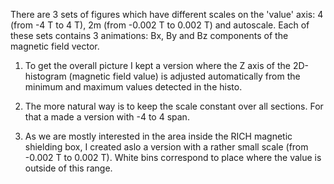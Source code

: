 There are 3 sets of figures which have different scales on the 'value' axis: 4 (from -4 T to 4 T), 2m (from -0.002 T to 0.002 T) and autoscale.
Each of these sets contains 3 animations: Bx, By and Bz components of the magnetic field vector.

1) To get the overall picture I kept a version where the Z axis of the 2D-histogram (magnetic field value) is adjusted automatically from the minimum and maximum values detected in the histo.

2) The more natural way is to keep the scale constant over all sections. For that a made a version with -4 to 4 span.

3) As we are mostly interested in the area inside the RICH magnetic shielding box, I created aslo a version with a rather small scale (from -0.002 T to 0.002 T). White bins correspond to place where the value is outside of this range.
